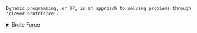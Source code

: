 ```
Dynamic programming, or DP, is an approach to solving problems through 'clever bruteforce'.
```

<details> <summary> Brute Force </summary>
 
 <br/>
  ```
  A brute force approach is an approach that finds all the possible solutions to find a satisfactory solution to a given problem.
  ```
  #### Disadvantages
  ```
  - It is an inefficient algorithm 
  - It is a very slow algorithm to find the correct solution
  - The brute force algorithm is neither constructive nor creative
  ```
</details>
